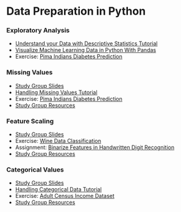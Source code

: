 # Data Preparation in Python

### Exploratory Analysis
- [Understand your Data with Descriptive Statistics Tutorial](http://machinelearningmastery.com/understand-machine-learning-data-descriptive-statistics-python/)
- [Visualize Machine Learning Data in Python With Pandas](http://machinelearningmastery.com/visualize-machine-learning-data-python-pandas/)
- Exercise: [Pima Indians Diabetes Prediction](https://github.com/wwcodemanila/WWCodeManila-ML.AI/blob/master/exercises/pima_indians_exercise.ipynb)

### Missing Values
- [Study Group Slides](https://github.com/wwcodemanila/WWCodeManila-ML.AI/blob/master/slides/(Slide%20Set%203)%20Missing%20Values.pdf)
- [Handling Missing Values Tutorial](http://machinelearningmastery.com/handle-missing-data-python/) 
- Exercise: [Pima Indians Diabetes Prediction](https://github.com/wwcodemanila/WWCodeManila-ML.AI/blob/master/exercises/missing_values_exercise.ipynb) 
- [Study Group Resources](https://github.com/wwcodemanila/WWCodeManila-ML.AI/blob/master/exercises/pima_indians_exercise.ipynb)

### Feature Scaling
- [Study Group Slides](https://github.com/wwcodemanila/WWCodeManila-ML.AI/blob/master/slides/(Slide%20Set%204)%20Feature%20Scaling.pdf)
- Exercise: [Wine Data Classification](https://github.com/wwcodemanila/WWCodeManila-ML.AI/blob/master/exercises/feature_scaling_tutorial.ipynb)
- Assignment: [Binarize Features in Handwritten Digit Recognition](https://github.com/wwcodemanila/WWCodeManila-ML.AI/blob/master/exercises/feature_binarization.md) 
- [Study Group Resources](https://github.com/wwcodemanila/WWCodeManila-ML.AI/blob/master/tutorials/study_group_resources.md#feature-scaling)

### Categorical Values 
- [Study Group Slides](https://github.com/wwcodemanila/WWCodeManila-ML.AI/blob/master/slides/(Slide%20Set%205)%20Categorical%20Data.pdf)
- [Handling Categorical Data Tutorial](https://github.com/wwcodemanila/WWCodeManila-ML.AI/blob/master/tutorials/categorical_data.md)
- Exercise: [Adult Census Income Dataset](https://github.com/wwcodemanila/WWCodeManila-ML.AI/blob/master/exercises/categorical_data.ipynb)
- [Study Group Resources](https://github.com/wwcodemanila/WWCodeManila-ML.AI/blob/master/tutorials/study_group_resources.md#categorical-values)
